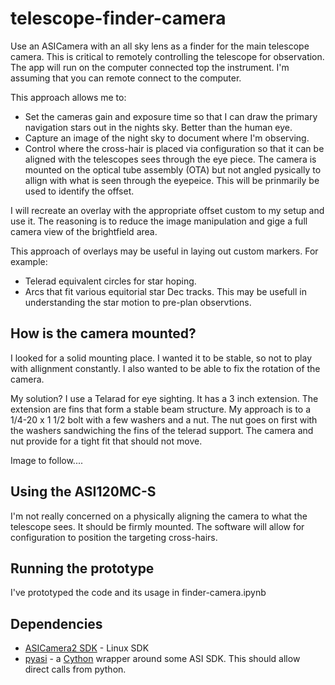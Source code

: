 # telescope-finder-camera

Use an ASICamera with an all sky lens as a finder for the main telescope camera. This is critical to remotely controlling the telescope for observation. The app will run on the computer connected top the instrument. I'm assuming that you can remote connect to the computer.

This approach allows me to:

* Set the cameras gain and exposure time so that I can draw the primary navigation stars out in the nights sky. Better than the human eye.
* Capture an image of the night sky to document where I'm observing.
* Control where the cross-hair is placed via configuration so that it can be aligned with the telescopes sees through the eye piece. The camera is mounted on the optical tube assembly (OTA) but not angled pysically to allign with what is seen through the eyepeice. This will be prinmarily be used to identify the offset. 

I will recreate an overlay with the appropriate offset custom to my setup and use it. The reasoning is to reduce the image manipulation and gige a full camera view of the brightfield area.  

This approach of overlays may be useful in laying out custom markers. For example:

* Telerad equivalent circles for star hoping.
* Arcs that fit various equitorial star Dec tracks. This may be usefull in understanding the star motion to pre-plan observtions.  

## How is the camera mounted?

I looked for a solid mounting place. I wanted it to be stable, so not to play with allignment constantly. I also wanted to be able to fix the rotation of the camera. 

My solution? I use a Telarad for eye sighting. It has a 3 inch extension. The extension are fins that form a stable beam structure. My approach is to a 1/4-20 x 1 1/2 bolt with a few washers and a nut. The nut goes on first with the washers sandwiching the fins of the telerad support. The camera and nut provide for a tight fit that should not move.

Image to follow....

## Using the ASI120MC-S

I'm not really concerned on a physically aligning the camera to what the telescope sees. It should be firmly mounted. The software will allow for configuration to position the targeting cross-hairs.

## Running the prototype

I've prototyped the code and its usage in finder-camera.ipynb

## Dependencies

* [ASICamera2 SDK](https://download.astronomy-imaging-camera.com/download/asi-camera-sdk-linux-mac/?wpdmdl=381) - Linux SDK
* [pyasi](https://github.com/j0r1/pyasi) - a [Cython](https://cython.org/) wrapper around some ASI SDK. This should allow direct calls from python.
